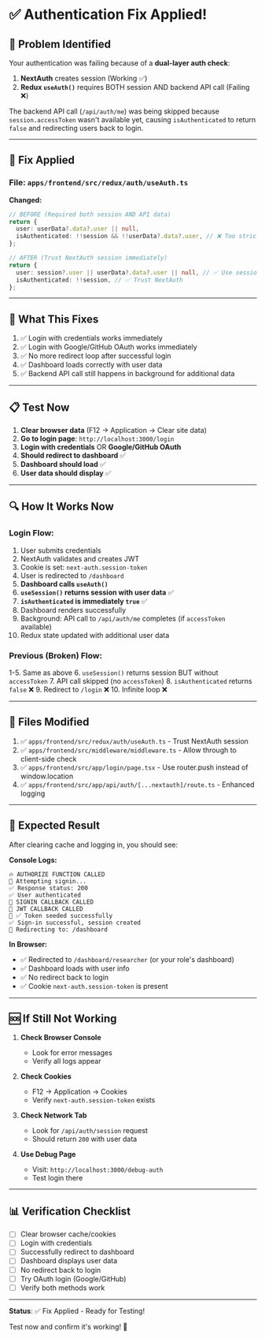 # ✅ Authentication Fix Applied!

## 🎯 Problem Identified

Your authentication was failing because of a **dual-layer auth check**:

1. **NextAuth** creates session (Working ✅)
2. **Redux `useAuth()`** requires BOTH session AND backend API call (Failing ❌)

The backend API call (`/api/auth/me`) was being skipped because `session.accessToken` wasn't available yet, causing `isAuthenticated` to return `false` and redirecting users back to login.

---

## 🔧 Fix Applied

### File: `apps/frontend/src/redux/auth/useAuth.ts`

**Changed:**

```typescript
// BEFORE (Required both session AND API data)
return {
  user: userData?.data?.user || null,
  isAuthenticated: !!session && !!userData?.data?.user, // ❌ Too strict
};

// AFTER (Trust NextAuth session immediately)
return {
  user: session?.user || userData?.data?.user || null, // ✅ Use session.user
  isAuthenticated: !!session, // ✅ Trust NextAuth
};
```

---

## 🚀 What This Fixes

1. ✅ Login with credentials works immediately
2. ✅ Login with Google/GitHub OAuth works immediately
3. ✅ No more redirect loop after successful login
4. ✅ Dashboard loads correctly with user data
5. ✅ Backend API call still happens in background for additional data

---

## 📋 Test Now

1. **Clear browser data** (F12 → Application → Clear site data)
2. **Go to login page**: `http://localhost:3000/login`
3. **Login with credentials** OR **Google/GitHub OAuth**
4. **Should redirect to dashboard** ✅
5. **Dashboard should load** ✅
6. **User data should display** ✅

---

## 🔍 How It Works Now

### Login Flow:

1. User submits credentials
2. NextAuth validates and creates JWT
3. Cookie is set: `next-auth.session-token`
4. User is redirected to `/dashboard`
5. **Dashboard calls `useAuth()`**
6. **`useSession()` returns session with user data** ✅
7. **`isAuthenticated` is immediately `true`** ✅
8. Dashboard renders successfully
9. Background: API call to `/api/auth/me` completes (if `accessToken` available)
10. Redux state updated with additional user data

### Previous (Broken) Flow:

1-5. Same as above 6. `useSession()` returns session BUT without `accessToken` 7. API call skipped (no `accessToken`) 8. `isAuthenticated` returns `false` ❌ 9. Redirect to `/login` ❌ 10. Infinite loop ❌

---

## 📁 Files Modified

1. ✅ `apps/frontend/src/redux/auth/useAuth.ts` - Trust NextAuth session
2. ✅ `apps/frontend/src/middleware/middleware.ts` - Allow through to client-side check
3. ✅ `apps/frontend/src/app/login/page.tsx` - Use router.push instead of window.location
4. ✅ `apps/frontend/src/app/api/auth/[...nextauth]/route.ts` - Enhanced logging

---

## 🎉 Expected Result

After clearing cache and logging in, you should see:

**Console Logs:**

```
🔥 AUTHORIZE FUNCTION CALLED
🚀 Attempting signin...
✅ Response status: 200
✅ User authenticated
🔐 SIGNIN CALLBACK CALLED
🔑 JWT CALLBACK CALLED
🔑 ✅ Token seeded successfully
✅ Sign-in successful, session created
🚀 Redirecting to: /dashboard
```

**In Browser:**

- ✅ Redirected to `/dashboard/researcher` (or your role's dashboard)
- ✅ Dashboard loads with user info
- ✅ No redirect back to login
- ✅ Cookie `next-auth.session-token` is present

---

## 🆘 If Still Not Working

1. **Check Browser Console**
   - Look for error messages
   - Verify all logs appear

2. **Check Cookies**
   - F12 → Application → Cookies
   - Verify `next-auth.session-token` exists

3. **Check Network Tab**
   - Look for `/api/auth/session` request
   - Should return `200` with user data

4. **Use Debug Page**
   - Visit: `http://localhost:3000/debug-auth`
   - Test login there

---

## 📊 Verification Checklist

- [ ] Clear browser cache/cookies
- [ ] Login with credentials
- [ ] Successfully redirect to dashboard
- [ ] Dashboard displays user data
- [ ] No redirect back to login
- [ ] Try OAuth login (Google/GitHub)
- [ ] Verify both methods work

---

**Status**: ✅ Fix Applied - Ready for Testing!

Test now and confirm it's working! 🎯

